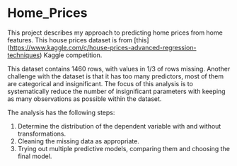 # Home_Prices

This project describes my approach to predicting home prices from home features. This house prices dataset is from [this] (https://www.kaggle.com/c/house-prices-advanced-regression-techniques) Kaggle competition. 

This dataset contains 1460 rows, with values in 1/3 of rows missing. Another challenge with the dataset is that it has too many predictors, most of them are categorical and insignificant. The focus of this analysis is to systematically reduce the number of insignificant parameters with keeping as many observations as possible within the dataset.

The analysis has the following steps:
1. Determine the distribution of the dependent variable with and without transformations.
2. Cleaning the missing data as appropriate.
3. Trying out multiple predictive models, comparing them and choosing the final model.
